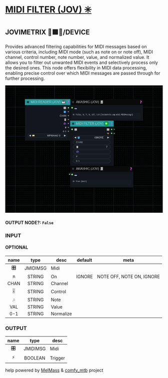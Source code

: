 # [MIDI FILTER (JOV) ✳️](https://github.com/Amorano/Jovimetrix-examples/blob/master/node/MIDI%20FILTER/MIDI%20FILTER.md)

## JOVIMETRIX 🔺🟩🔵/DEVICE

Provides advanced filtering capabilities for MIDI messages based on various criteria, including MIDI mode (such as note on or note off), MIDI channel, control number, note number, value, and normalized value. It allows you to filter out unwanted MIDI events and selectively process only the desired ones. This node offers flexibility in MIDI data processing, enabling precise control over which MIDI messages are passed through for further processing.

![MIDI FILTER](https://raw.githubusercontent.com/Amorano/Jovimetrix-examples/master/node/MIDI%20FILTER/MIDI%20FILTER.png)

#### OUTPUT NODE?: `False`

### INPUT

#### OPTIONAL

name | type | desc | default | meta
:---:|:---:|---|:---:|---
🎛️  |  JMIDIMSG  | Midi |  | 
🔛  |  STRING  | On | IGNORE | NOTE OFF, NOTE ON, IGNORE
CHAN  |  STRING  | Channel |  | 
🎚️  |  STRING  | Control |  | 
🎶  |  STRING  | Note |  | 
VAL  |  STRING  | Value |  | 
0-1  |  STRING  | Normalize |  | 

### OUTPUT

name | type | desc
:---:|:---:|---
🎛️  |  JMIDIMSG  | Midi 
⚡  |  BOOLEAN  | Trigger 

help powered by [MelMass](https://github.com/melMass) & [comfy_mtb](https://github.com/melMass/comfy_mtb) project